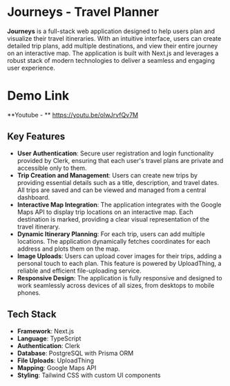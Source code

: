 # Journeys - Travel Planner

**Journeys** is a full-stack web application designed to help users plan and visualize their travel itineraries. With an intuitive interface, users can create detailed trip plans, add multiple destinations, and view their entire journey on an interactive map. The application is built with Next.js and leverages a robust stack of modern technologies to deliver a seamless and engaging user experience.

# Demo Link
**Youtube - ** https://youtu.be/olwJrvfQv7M

## Key Features

- **User Authentication**: Secure user registration and login functionality provided by Clerk, ensuring that each user's travel plans are private and accessible only to them.
- **Trip Creation and Management**: Users can create new trips by providing essential details such as a title, description, and travel dates. All trips are saved and can be viewed and managed from a central dashboard.
- **Interactive Map Integration**: The application integrates with the Google Maps API to display trip locations on an interactive map. Each destination is marked, providing a clear visual representation of the travel itinerary.
- **Dynamic Itinerary Planning**: For each trip, users can add multiple locations. The application dynamically fetches coordinates for each address and plots them on the map.
- **Image Uploads**: Users can upload cover images for their trips, adding a personal touch to each plan. This feature is powered by UploadThing, a reliable and efficient file-uploading service.
- **Responsive Design**: The application is fully responsive and designed to work seamlessly across devices of all sizes, from desktops to mobile phones.

## Tech Stack

- **Framework**: Next.js
- **Language**: TypeScript
- **Authentication**: Clerk
- **Database**: PostgreSQL with Prisma ORM
- **File Uploads**: UploadThing
- **Mapping**: Google Maps API
- **Styling**: Tailwind CSS with custom UI components
